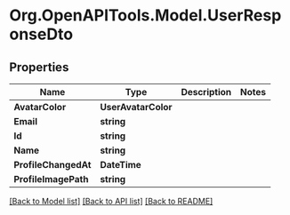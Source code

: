# Org.OpenAPITools.Model.UserResponseDto

## Properties

Name | Type | Description | Notes
------------ | ------------- | ------------- | -------------
**AvatarColor** | **UserAvatarColor** |  | 
**Email** | **string** |  | 
**Id** | **string** |  | 
**Name** | **string** |  | 
**ProfileChangedAt** | **DateTime** |  | 
**ProfileImagePath** | **string** |  | 

[[Back to Model list]](../../README.md#documentation-for-models) [[Back to API list]](../../README.md#documentation-for-api-endpoints) [[Back to README]](../../README.md)

